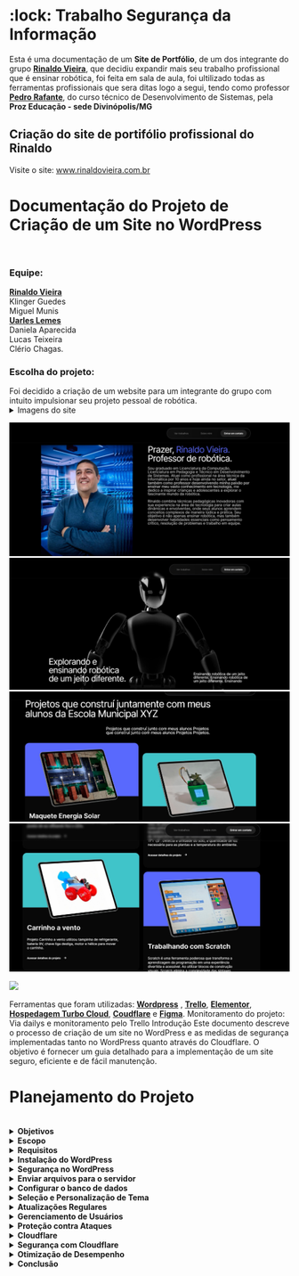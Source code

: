 

<h1> :lock: Trabalho Segurança da Informação</h1>

Esta é uma documentação de um **Site de Portfólio**, de um dos integrante do grupo [**Rinaldo Vieira**](https://github.com/Rinaldovc), que decidiu expandir mais seu trabalho profissional que é ensinar robótica, foi feita em sala de aula, foi ultilizado todas as ferramentas profissionais que sera ditas logo a segui, tendo como professor  [**Pedro Rafante**](https://github.com/pedrorafante), do curso técnico de Desenvolvimento de Sistemas, pela **Proz Educação - sede Divinópolis/MG**

## Criação do site de portifólio profissional do Rinaldo



Visite o site: www.rinaldovieira.com.br

<h1>Documentação do Projeto de Criação de um Site no WordPress</h1>
<br>
<h3>Equipe:</h3>

[**Rinaldo Vieira**](https://github.com/Rinaldovc)
<br>
Klinger Guedes
<br>
Miguel Munis
<br>
 [**Uarles Lemes**](https://github.com/Uarles)
<br>
Daniela Aparecida
<br>
Lucas Teixeira
<br>
Clério Chagas.
<br>
 
<h3>Escolha do projeto:</h3>
Foi decidido a criação de um website para um integrante do grupo com intuito impulsionar seu projeto pessoal de robótica.
<br>
<details>
<summary>Imagens do site</summary>
<br>
Imagens dropdown.
<br><br>
<pre>
 
</pre>
</details>

![This is an alt text.](/b1f2f855-348d-443b-b76d-b98b0ca86db5.jpg)
![This is an alt text.](/bd3ea920-d73f-4f02-b192-4b121c387e89.jpg)
![This is an alt text.](/e8f4d8b0-1d3a-413b-9ed7-37470b52a244.jpg)
![This is an alt text.](/f97ff09d-5cee-494e-842d-ad409d009ebc.jpg )

 <img src=”/f97ff09d-5cee-494e-842d-ad409d009ebc.jpg”>

Ferramentas que foram utilizadas:
[**Wordpress**](https://wordpress.com/pt-br/) , [**Trello**](https://trello.com/pt-BR),  [**Elementor**](https://elementor.com/), [**Hospedagem Turbo Cloud**](https://wordpress.com/pt-br/),  [**Coudflare**](https://www.cloudflare.com/pt-br/lp/ppc/overview-x/?utm_source=google&utm_medium=cpc&utm_campaign=ao-fy-acq-latam_en_casa-umbrella-ge-ge-prospecting-sch_g_brand_alpha&utm_content=Alpha_Brand_Umbrella_Core&utm_term=cloudflare&campaignid=71700000112000371&adgroupid=58700008461369612&creativeid=664212396473&&_bt=664212396473&_bk=cloudflare&_bm=p&_bn=g&_bg=150613024493&_placement=&_target=&_loc=1001570&_dv=c&awsearchcpc=1&gad_source=1&gclid=EAIaIQobChMIoN3y1YGHhwMVyQCtBh0AjQ2_EAAYASAAEgLe0fD_BwE&gclsrc=aw.ds) e  [**Figma**](https://www.figma.com/login?is_not_gen_0=true&resource_type=team).
Monitoramento do projeto:
Via dailys e monitoramento pelo Trello
Introdução
Este documento descreve o processo de criação de um site no WordPress e as medidas de segurança implementadas tanto no WordPress quanto através do Cloudflare. O objetivo é fornecer um guia detalhado para a implementação de um site seguro, eficiente e de fácil manutenção.
<br>
<h1>Planejamento do Projeto</h1>
<br>

<details>
<summary>  <strong>Objetivos</strong> </summary>
<pre>
•	Criar um site responsivo e funcional utilizando o WordPress.
<br>
•	Garantir a segurança do site através de práticas recomendadas e o uso de serviços adicionais como o Cloudflare.
<br>
•	Implementar um design intuitivo e amigável ao usuário.
</pre>
</details>

<details>
<summary><strong>Escopo</strong></summary>
<br>
<pre>
•	Configuração inicial do WordPress.
<br>
•	Seleção e personalização de um tema.
<br>
•	Instalação de plugins essenciais.
<br>
•	Implementação de medidas de segurança.
<br>
•	Configuração do Cloudflare para otimização de desempenho e segurança.
<br>
 </pre>
</details>

<details>
<summary><strong> Requisitos</strong></summary>
<br>
<pre>
<br>
•	Acesso a um servidor web com suporte a PHP e MySQL.
<br>
•	Domínio registrado.
<br>
•	Conta no Cloudflare.
 </pre>
</details>

<details>
<summary><strong> Instalação do WordPress</strong></summary>
<br>
<pre>
• Baixar o WordPress: Acesse o site oficial do WordPress e baixe a última versão.
<br>
• Acesse seu domínio e siga o assistente de instalação, fornecendo as informações do banco de dados.
 </pre>
</details>

<details>
<summary> <strong>Segurança no WordPress</strong></summary>
<br>
<pre>
• Instalação de Plugins Essenciais
<br>
•	SEO: Instale um plugin como o Yoast SEO para otimizar o site para mecanismos de busca.
<br>
•	Backup: Configure um plugin de backup automático, como o UpdraftPlus.
<br>
•	Segurança: Instale um plugin de segurança, como o Wordfence ou Sucuri.
<br>
</pre>
</details>

<details>
<summary> <strong>Enviar arquivos para o servidor</strong></summary>
<br>
<pre>
• Utilize um cliente FTP para enviar os arquivos do WordPress para o servidor.
<br>
 </pre>
</details>

<details>
<summary><strong> Configurar o banco de dados</strong></summary>
<br>
<pre>
• Crie um banco de dados MySQL e um usuário associado.
 </pre>
</details>

<details>
<summary> <strong>Seleção e Personalização de Tema</strong></summary>
<br>
<pre>
•	Escolher um tema: Acesse o repositório de temas do WordPress e selecione um tema que atenda às necessidades do projeto.
<br>
•	Personalizar o tema: Utilize o personalizador do WordPress para ajustar cores, fontes, e layout.
 </pre>
</details>

<details>
<summary> <strong> Atualizações Regulares</strong></summary>
<br>
<pre>
•	Atualização do Core: Mantenha o WordPress sempre atualizado para a última versão.
<br>
•	Atualização de Plugins e Temas: Verifique e atualize regularmente todos os plugins e temas.
 </pre>
</details>

<details>
<summary> <strong> Gerenciamento de Usuários</strong></summary>
<br>
<pre>
•	Privilégios de Usuários: Conceda privilégios mínimos necessários para cada usuário.
<br>
•	Autenticação em Duas Etapas: Ative a autenticação em duas etapas (2FA) para todos os usuários administrativos.
 </pre>
</details>

<details>
<summary><strong> Proteção contra Ataques</strong></summary>
<br>
<pre>
•	Firewall de Aplicação Web (WAF): Utilize um WAF para proteger contra ataques comuns como SQL Injection e XSS.
<br>
•	Limitação de Tentativas de Login: Instale um plugin que limite tentativas de login para evitar ataques de força bruta.
<br>
•	Monitoramento de Atividades: Utilize plugins que monitorem atividades suspeitas no site.
 </pre>
</details>

<details>
<summary><strong> Cloudflare</strong></summary>
<br>
<pre>
• Registro e Configuração Inicial
<br>
•	Registrar no Cloudflare: Crie uma conta no Cloudflare e adicione seu domínio.
<br>
•	Alterar DNS: Atualize os registros DNS do seu domínio para usar os servidores DNS do Cloudflare.
 </pre>
</details>

<details>
<summary><strong>Segurança com Cloudflare</strong></summary>
<br>
<pre>
•	SSL/TLS: Configure SSL/TLS para criptografar o tráfego entre os visitantes e o servidor.
<br>
•	Firewall: Utilize as regras de firewall do Cloudflare para bloquear tráfego malicioso :supervillain_man:.
<br>
•	Proteção DDoS: O Cloudflare fornece proteção contra ataques DDoS automaticamente.
 </pre>
</details>

<details>
<summary> <strong>Otimização de Desempenho</strong></summary>
<br>
<pre>
•	CDN: Ative a CDN do Cloudflare para armazenar em cache conteúdo estático e melhorar a velocidade de carregamento.
<br>
•	Minificação: Utilize as opções de minificação do Cloudflare para reduzir o tamanho de arquivos CSS, JavaScript e HTML.
<br>
•	Armazenamento em Cache: Configure as opções de cache para armazenar conteúdo frequentemente acessado.
 </pre>
</details>

<details>
<summary> <strong>Conclusão</strong></summary>
<br>
<pre>
<strong>A criação de um site no WordPress requer planejamento cuidadoso, desde a configuração inicial até a implementação de medidas<br> de segurança :lock:. Utilizar serviços adicionais como o Cloudflare pode ajudar a proteger e otimizar<br> o desempenho do site. Esta documentação serve como um guia para garantir que todas as etapas essenciais sejam cobertas,<br> resultando em um site seguro, eficiente e de fácil manutenção :wrench:.</strong>
<br>
<h3>Referências</h3>
 <br>
•	Documentação Oficial do WordPress
 <br>
•	Guia de Segurança do WordPress
 <br>
•	Documentação do Cloudflare
</pre>
</details>
